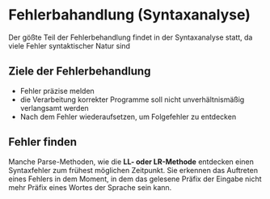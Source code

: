 Fehlerbahandlung (Syntaxanalyse)
===

Der gößte Teil der Fehlerbehandlung findet in der Syntaxanalyse statt, 
da viele Fehler syntaktischer Natur sind

## Ziele der Fehlerbehandlung

- Fehler präzise melden
- die Verarbeitung korrekter Programme soll nicht unverhältnismäßig verlangsamt werden
- Nach dem Fehler wiederaufsetzen, um Folgefehler zu entdecken

## Fehler finden

Manche Parse-Methoden, wie die **LL- oder LR-Methode** entdecken einen 
Syntaxfehler zum frühest möglichen Zeitpunkt. Sie erkennen das Auftreten 
eines Fehlers in dem Moment, in dem das gelesene Präfix der Eingabe 
nicht mehr Präfix eines Wortes der Sprache sein kann. 

